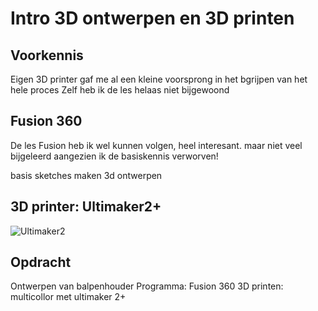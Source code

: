 # Intro 3D ontwerpen en 3D printen

## **Voorkennis**
 Eigen 3D printer gaf me al een kleine voorsprong in het bgrijpen van het hele proces
 Zelf heb ik de les helaas niet bijgewoond
 
 ## **Fusion 360**
 
 De les Fusion heb ik wel kunnen volgen, heel interesant.
 maar niet veel bijgeleerd aangezien ik de basiskennis verworven!
 
 basis sketches maken
 3d ontwerpen
 
## **3D printer: Ultimaker2+**

![Ultimaker2](https://scontent.fbru1-1.fna.fbcdn.net/v/t31.0-8/18077430_700910213426648_3249172377654634903_o.jpg?_nc_cat=109&_nc_sid=e3f864&_nc_ohc=1PdP54jssQ8AX_EZD90&_nc_ht=scontent.fbru1-1.fna&oh=70d587bd8f4e31b252f3948369c5a227&oe=5F9EB6DB)


## **Opdracht**
Ontwerpen van balpenhouder
Programma: Fusion 360
3D printen: multicollor met ultimaker 2+
